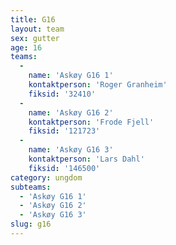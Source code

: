 ```yaml
---
title: G16
layout: team
sex: gutter
age: 16
teams:
  -
    name: 'Askøy G16 1'
    kontaktperson: 'Roger Granheim'
    fiksid: '32410'
  -
    name: 'Askøy G16 2'
    kontaktperson: 'Frode Fjell'
    fiksid: '121723'
  -
    name: 'Askøy G16 3'
    kontaktperson: 'Lars Dahl'
    fiksid: '146500'
category: ungdom
subteams:
  - 'Askøy G16 1'
  - 'Askøy G16 2'
  - 'Askøy G16 3'
slug: g16
---
```

